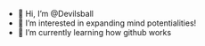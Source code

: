- 👋 Hi, I’m @Devilsball
- 👀 I’m interested in expanding mind potentialities!
- 🌱 I’m currently learning how github works


<!---
Devilsball/Devilsball is a ✨ special ✨ repository because its `README.md` (this file) appears on your GitHub profile.
You can click the Preview link to take a look at your changes.
--->
